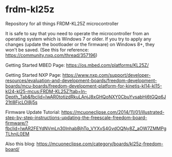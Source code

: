 # frdm-kl25z
Repository for all things FRDM-KL25Z microcontroller 

It is safe to say that you need to operate the microcontroller from an operating system which is Windows 7 or older. If you try to apply any changes (update the bootloader or the firmware) on Windows 8+, they won't be saved. (See this for reference: https://community.nxp.com/thread/357196)

Getting Started MBED Page:
https://os.mbed.com/platforms/KL25Z/

Getting Started NXP Page:
https://www.nxp.com/support/developer-resources/evaluation-and-development-boards/freedom-development-boards/mcu-boards/freedom-development-platform-for-kinetis-kl14-kl15-kl24-kl25-mcus:FRDM-KL25Z?tab=In-Depth_Tab&fbclid=IwAR0totizdRkuLAnjJ8xGHQoNXY0CbuYvsabHj6tGQq6J21tl8FjcLOl8j5s

Firmware Update Tutorial:
https://mcuoneclipse.com/2014/11/01/illustrated-step-by-step-instructions-updating-the-freescale-freedom-board-firmware/?fbclid=IwAR2FEYdNVmLn30InhabBjhTp_VYXvS4GvdOQNy8Z_aOW7ZMMPgTLhnjL0EM

Also this blog:
https://mcuoneclipse.com/category/boards/kl25z-freedom-board/
